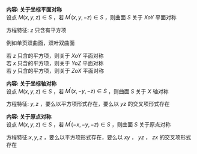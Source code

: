**内容: 关于坐标平面对称**  
设点 $M(x,y,z)\in S$ ，若 $M^\prime(x,y,-z)\in S$ ，则曲面 $S$ 关于 $XoY$ 平面对称  
  
方程特征: $z$ 只含有平方项  
  
例如单页双曲面，双叶双曲面  
  
若 $z$ 只含的平方项，则关于 $XoY$ 平面对称  
若 $x$ 只含的平方项，则关于 $YoZ$ 平面对称  
若 $y$ 只含的平方项，则关于 $ZoX$ 平面对称  
  
**内容: 关于坐标轴对称**  
设点 $M(x,y,z)\in S$ ，若 $M^\prime(x,-y,-z)\in S$ ，则曲面 $S$ 关于 $X$ 轴对称  
  
方程特征:  $y,z$ ，要么以平方项形式存在，要么以 $yz$ 的交叉项形式存在  
  
**内容: 关于原点对称**  
设点 $M(x,y,z)\in S$ ，若 $M^\prime(-x,-y,-z)\in S$ ，则曲面 $S$ 关于原点对称  
  
方程特征:$x,y,z$ ，要么以平方项形式存在，要么以 $xy$ ， $yz$ ， $zx$ 的交叉项形式存在  
